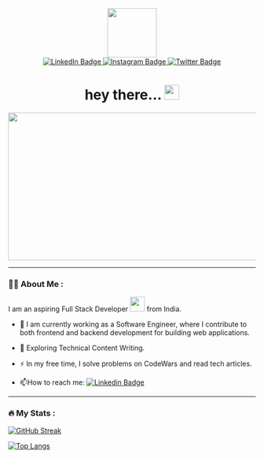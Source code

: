 
<div id="header" align="center">
  <img src="https://media.giphy.com/media/M9gbBd9nbDrOTu1Mqx/giphy.gif" width="100"/>
</div>

<div id="badges" align="center">
  <a href="https://www.linkedin.com/in/rahul-np-0449b1197">
    <img src="https://img.shields.io/badge/LinkedIn-blue?style=for-the-badge&logo=linkedin&logoColor=white" alt="LinkedIn Badge"/>
  </a>
  <a href="#">
    <img src="https://img.shields.io/badge/Instagram-red?style=for-the-badge&logo=instagram&logoColor=white" alt="Instagram Badge"/>
  </a>
  <a href="#">
    <img src="https://img.shields.io/badge/Twitter-blue?style=for-the-badge&logo=twitter&logoColor=white" alt="Twitter Badge"/>
  </a>
</div>

<div align="center">
  <img  src="https://komarev.com/ghpvc/?username=Rishikesht1245&style=flat-square&color=blue" alt=""/>
</div>

<div align="center">
  <h1>
  hey there...
  <img src="https://media.giphy.com/media/hvRJCLFzcasrR4ia7z/giphy.gif" width="30px"/>
</h1>
</div>

<div align="center">
  <img src="https://media.giphy.com/media/dWesBcTLavkZuG35MI/giphy.gif" width="600" height="300"/>
</div>

---

### :man_technologist: About Me :

I am an aspiring Full Stack Developer <img src="https://media.giphy.com/media/WUlplcMpOCEmTGBtBW/giphy.gif" width="30"> from India.

- :telescope: I am currently working as a Software Engineer, where I contribute to both frontend and backend development for building web applications.

- :seedling: Exploring Technical Content Writing.

- :zap: In my free time, I solve problems on CodeWars and read tech articles.

- :mailbox:How to reach me: [![Linkedin Badge](https://img.shields.io/badge/-Linkedin-blue?style=flat&logo=Linkedin&logoColor=white)](https://www.linkedin.com/in/rahul-np-0449b1197/)

---

### :fire: My Stats :

[![GitHub Streak](http://github-readme-streak-stats.herokuapp.com?user=Rahulraveendrannp&theme=dark&background=000000)](https://git.io/streak-stats)

[![Top Langs](https://github-readme-stats.vercel.app/api/top-langs/?username=Rahulraveendrannp&layout=compact&theme=vision-friendly-dark)](https://github.com/anuraghazra/github-readme-stats)

  


